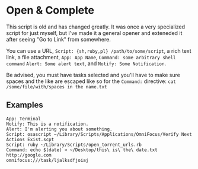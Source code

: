 # Open & Complete

This script is old and has changed greatly. It was once a very specialized script for just myself, but I've made it a general opener and exteneded it after seeing "Go to Link" from somewhere.

You can use a URL, `Script: {sh,ruby,pl} /path/to/some/script`, a rich text link, a file attachment, `App: App Name`, `Command: some arbitrary shell command`  `Alert: Some alert text`, and `Notify: Some Notification`.

Be advised, you must have tasks selected and you'll have to make sure spaces and the like are escaped like so for the `Command:` directive: `cat /some/file/with/spaces in the name.txt`

## Examples

```
App: Terminal
Notify: This is a notification.
Alert: I'm alerting you about something.
Script: osascript ~/Library/Scripts/Applications/OmniFocus/Verify Next Actions Exist.scpt
Script: ruby ~/Library/Scripts/open_torrent_urls.rb
Command: echo $(date) > ~/Desktop/this\ is\ the\ date.txt
http://google.com
omnifocus:///task/ljalksdfjoiaj
```
